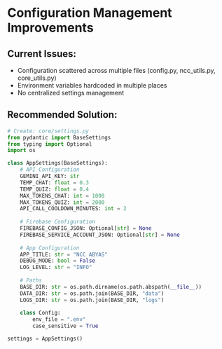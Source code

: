 # Configuration Management Improvements

## Current Issues:
- Configuration scattered across multiple files (config.py, ncc_utils.py, core_utils.py)
- Environment variables hardcoded in multiple places
- No centralized settings management

## Recommended Solution:

```python
# Create: core/settings.py
from pydantic import BaseSettings
from typing import Optional
import os

class AppSettings(BaseSettings):
    # API Configuration
    GEMINI_API_KEY: str
    TEMP_CHAT: float = 0.3
    TEMP_QUIZ: float = 0.4
    MAX_TOKENS_CHAT: int = 1000
    MAX_TOKENS_QUIZ: int = 2000
    API_CALL_COOLDOWN_MINUTES: int = 2
    
    # Firebase Configuration
    FIREBASE_CONFIG_JSON: Optional[str] = None
    FIREBASE_SERVICE_ACCOUNT_JSON: Optional[str] = None
    
    # App Configuration
    APP_TITLE: str = "NCC ABYAS"
    DEBUG_MODE: bool = False
    LOG_LEVEL: str = "INFO"
    
    # Paths
    BASE_DIR: str = os.path.dirname(os.path.abspath(__file__))
    DATA_DIR: str = os.path.join(BASE_DIR, "data")
    LOGS_DIR: str = os.path.join(BASE_DIR, "logs")
    
    class Config:
        env_file = ".env"
        case_sensitive = True

settings = AppSettings()
```
